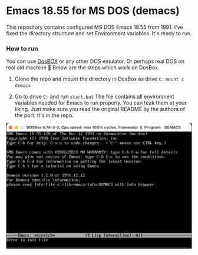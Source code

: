 # Emacs 18.55 for MS DOS (demacs)

This repository contains configured MS DOS Emacs 18.55 from 1991. I've fixed the directory structure and set Environment variables. It's ready to run.

### How to run

You can use [DosBOX](https://www.dosbox.com) or any other DOS emulator. Or perhaps real DOS on real old machine 🫡
Below are the steps which work on DosBox.

1. Clone the repo and mount the directory in DosBox as drive `C:`
`mount c demacs`

2. Go to drive `C:` and run `start.bat`
The file contains all environment variables needed for Emacs to run properly. You can teak them at your liking. Just make sure you read the original README by the authors of the port. It's in the repo.


![Emacs for MS DOS](emacs-screenshot.png)
